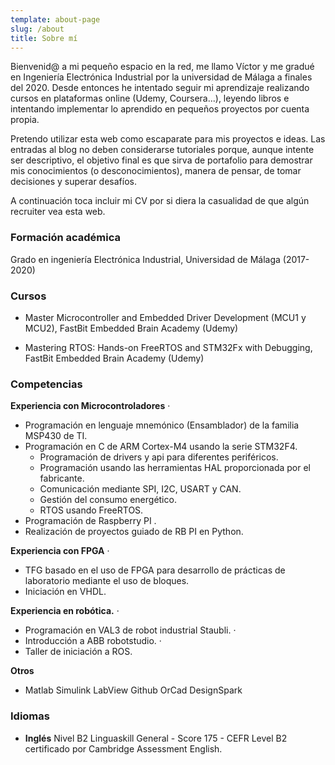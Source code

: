 ```yaml
---
template: about-page
slug: /about
title: Sobre mí
---
```

Bienvenid@ a mi pequeño espacio en la red, me llamo Víctor y me gradué en Ingeniería Electrónica Industrial por la universidad de Málaga a finales del 2020. Desde entonces he intentado seguir mi aprendizaje realizando cursos en plataformas online (Udemy, Coursera...), leyendo libros e intentando implementar lo aprendido en pequeños proyectos  por cuenta propia.

Pretendo utilizar esta web como escaparate para mis proyectos e ideas. Las entradas al blog no deben considerarse tutoriales porque, aunque intente ser descriptivo, el objetivo final es que sirva de portafolio para demostrar mis conocimientos (o desconocimientos), manera de pensar, de tomar decisiones y superar desafíos.

A continuación toca incluir mi CV por si diera la casualidad de que algún recruiter vea esta web.

### Formación académica

Grado en ingeniería Electrónica Industrial, Universidad de Málaga (2017-2020)

### Cursos

* Master Microcontroller and Embedded Driver Development (MCU1 y MCU2), FastBit Embedded Brain Academy (Udemy)

* Mastering RTOS: Hands-on FreeRTOS and STM32Fx with Debugging, FastBit Embedded Brain Academy (Udemy)

### Competencias

  **Experiencia con Microcontroladores**  ·      
* Programación en lenguaje mnemónico (Ensamblador) de la familia MSP430 de TI.    
* Programación en C de ARM Cortex-M4 usando la serie STM32F4. 
  * Programación de drivers y api para diferentes periféricos.  
  * Programación usando las herramientas HAL proporcionada por el fabricante.
  * Comunicación mediante SPI, I2C, USART y CAN.
  * Gestión del consumo energético. 
  * RTOS usando FreeRTOS.
*  Programación de Raspberry PI .
  * Realización de proyectos guiado de RB PI en Python.  

**Experiencia con FPGA**  ·      

* TFG basado en el uso de FPGA para desarrollo de prácticas de laboratorio mediante  el uso de bloques.
* Iniciación en VHDL.

**Experiencia en robótica.**  ·      

* Programación en VAL3 de robot industrial Staubli.  ·      
* Introducción a ABB robotstudio.  ·      
* Taller de iniciación a ROS.  

**Otros**             

* Matlab	Simulink	LabView	Github	OrCad	DesignSpark

### Idiomas

* **Inglés** Nivel B2 	Linguaskill General - Score 175 - CEFR Level B2 certificado por Cambridge Assessment English.


